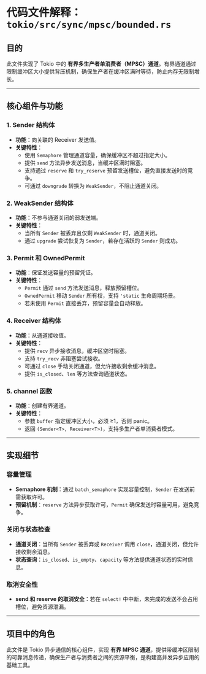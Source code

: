 # 代码文件解释：`tokio/src/sync/mpsc/bounded.rs`

## 目的  
此文件实现了 Tokio 中的 **有界多生产者单消费者（MPSC）通道**。有界通道通过限制缓冲区大小提供背压机制，确保生产者在缓冲区满时等待，防止内存无限制增长。

---

## 核心组件与功能

### 1. **Sender 结构体**
- **功能**：向关联的 Receiver 发送值。
- **关键特性**：
  - 使用 `Semaphore` 管理通道容量，确保缓冲区不超过指定大小。
  - 提供 `send` 方法异步发送消息，当缓冲区满时阻塞。
  - 支持通过 `reserve` 和 `try_reserve` 预留发送槽位，避免直接发送时的竞争。
  - 可通过 `downgrade` 转换为 `WeakSender`，不阻止通道关闭。

### 2. **WeakSender 结构体**
- **功能**：不参与通道关闭的弱发送端。
- **关键特性**：
  - 当所有 `Sender` 被丢弃且仅剩 `WeakSender` 时，通道关闭。
  - 通过 `upgrade` 尝试恢复为 `Sender`，若存在活跃的 `Sender` 则成功。

### 3. **Permit 和 OwnedPermit**
- **功能**：保证发送容量的预留凭证。
- **关键特性**：
  - `Permit` 通过 `send` 方法发送消息，释放预留槽位。
  - `OwnedPermit` 移动 `Sender` 所有权，支持 `'static` 生命周期场景。
  - 若未使用 `Permit` 直接丢弃，预留容量会自动释放。

### 4. **Receiver 结构体**
- **功能**：从通道接收值。
- **关键特性**：
  - 提供 `recv` 异步接收消息，缓冲区空时阻塞。
  - 支持 `try_recv` 非阻塞尝试接收。
  - 可通过 `close` 手动关闭通道，但允许接收剩余缓冲消息。
  - 提供 `is_closed`、`len` 等方法查询通道状态。

### 5. **channel 函数**
- **功能**：创建有界通道。
- **关键特性**：
  - 参数 `buffer` 指定缓冲区大小，必须 ≥1，否则 panic。
  - 返回 `(Sender<T>, Receiver<T>)`，支持多生产者单消费者模式。

---

## 实现细节

### 容量管理
- **Semaphore 机制**：通过 `batch_semaphore` 实现容量控制，`Sender` 在发送前需获取许可。
- **预留机制**：`reserve` 方法异步获取许可，`Permit` 确保发送时容量可用，避免竞争。

### 关闭与状态检查
- **通道关闭**：当所有 `Sender` 被丢弃或 `Receiver` 调用 `close`，通道关闭，但允许接收剩余消息。
- **状态查询**：`is_closed`、`is_empty`、`capacity` 等方法提供通道状态的实时信息。

### 取消安全性
- **send 和 reserve 的取消安全**：若在 `select!` 中中断，未完成的发送不会占用槽位，避免资源泄漏。

---

## 项目中的角色  
此文件是 Tokio 异步通信的核心组件，实现 **有界 MPSC 通道**，提供带缓冲区限制的可靠消息传递，确保生产者与消费者之间的资源平衡，是构建高并发异步应用的基础工具。
